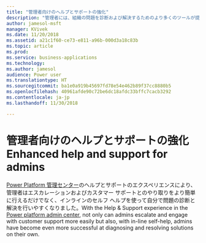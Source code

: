 ```yaml
---
title: "管理者向けのヘルプとサポートの強化"
description: "管理者には、組織の問題を診断および解決するためのより多くのツールが提供されます"
author: jamesol-msft
manager: KVivek
ms.date: 11/20/2018
ms.assetid: a21c1f60-ce73-e811-a96b-000d3a18c83b
ms.topic: article
ms.prod: 
ms.service: business-applications
ms.technology: 
ms.author: jamesol
audience: Power user
ms.translationtype: HT
ms.sourcegitcommit: ba1e0a919b45697fd78e54e462b89f37cc8880b5
ms.openlocfilehash: 40961afde90c72be6dc18afdc33bffc7cacb3292
ms.contentlocale: ja-jp
ms.lasthandoff: 11/30/2018

---
```

# <a name="enhanced-help-and-support-for-admins"></a><span data-ttu-id="22939-103">管理者向けのヘルプとサポートの強化</span><span class="sxs-lookup"><span data-stu-id="22939-103">Enhanced help and support for admins</span></span>




<span data-ttu-id="22939-104">[Power Platform 管理センター](https://go.microsoft.com/fwlink/?linkid=875536)のヘルプとサポートのエクスペリエンスにより、管理者はエスカレーションおよびカスタマー サポートとのやり取りをより簡単に行えるだけでなく、インラインのセルフ ヘルプを使って自分で問題の診断と解決を行いやすくなりました。</span><span class="sxs-lookup"><span data-stu-id="22939-104">With the Help & Support experience in the [Power platform admin center](https://go.microsoft.com/fwlink/?linkid=875536), not only can admins escalate and engage with customer support more easily but also, with in-line self-help, admins have become even more successful at diagnosing and resolving solutions on their own.</span></span>

